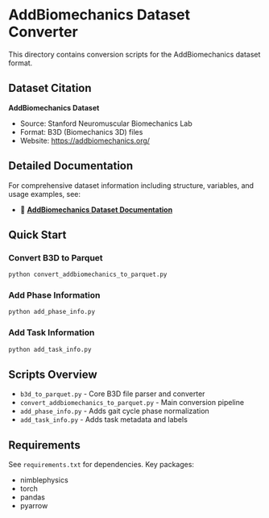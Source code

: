 # AddBiomechanics Dataset Converter

This directory contains conversion scripts for the AddBiomechanics dataset format.

## Dataset Citation

**AddBiomechanics Dataset**
- Source: Stanford Neuromuscular Biomechanics Lab
- Format: B3D (Biomechanics 3D) files
- Website: https://addbiomechanics.org/

## Detailed Documentation

For comprehensive dataset information including structure, variables, and usage examples, see:
- 📖 [**AddBiomechanics Dataset Documentation**](../../../docs/datasets_documentation/dataset_addbiomechanics.md)

## Quick Start

### Convert B3D to Parquet
```bash
python convert_addbiomechanics_to_parquet.py
```

### Add Phase Information
```bash
python add_phase_info.py
```

### Add Task Information
```bash
python add_task_info.py
```

## Scripts Overview

- `b3d_to_parquet.py` - Core B3D file parser and converter
- `convert_addbiomechanics_to_parquet.py` - Main conversion pipeline
- `add_phase_info.py` - Adds gait cycle phase normalization
- `add_task_info.py` - Adds task metadata and labels

## Requirements

See `requirements.txt` for dependencies. Key packages:
- nimblephysics
- torch
- pandas
- pyarrow